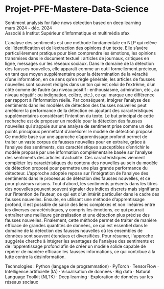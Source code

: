 # Projet-PFE-Mastere-Data-Science
Sentiment analysis for fake news detection based on deep learning                                                                
mars 2024 - déc. 2024                                                                                                                     
Associé à Institut Supérieur d'informatique et multimédia sfax                                                                                             
                                                                                                                                       
L’analyse des sentiments est une méthode fondamentale en NLP qui relève de l’identification et de l’extraction des opinions d’un texte. Elle s’avère particulièrement pratique pour bien comprendre les émotions, les opinions transmises dans le document textuel : articles de journaux, critiques en ligne, messages sur les réseaux sociaux. Dans le domaine de la détection des fausses nouvelles, elle apparaît comme un outil formellement précieux, en tant que moyen supplémentaire pour la détermination de la véracité d’une information, en ce sens qu’en règle générale, les articles de fausses nouvelles sont souvent rédigés dans un ton qui est celui de l’extrême, d’un côté comme de l’autre (au niveau positif : enthousiasme, admiration, etc., au niveau négatif : ou indignation, colère, etc.), ce qui marque une différence par rapport à l’information réelle. Par conséquent, intégrer l’analyse des sentiments dans les modèles de détection des fausses nouvelles peut améliorer la performance de la détection en ajoutant des caractéristiques supplémentaires considérant l’intention du texte. 
Le but principal de cette recherche est de proposer un modèle pour la détection des fausses nouvelles qui s’appuie sur une analyse de sentiment prise comme un des points principaux permettant d’améliorer le modèle de détection proposé. Ce modèle basé sur une approche d’apprentissage profond permet de traiter un vaste corpus de fausses nouvelles pour en extraire, grâce à l’analyse des sentiments, des caractéristiques susceptibles d’enrichir le modèle proposé par une information complémentaire basée sur l’analyse des sentiments des articles d’actualité. Ces caractéristiques viennent compléter les caractéristiques du contenu des nouvelles au sein du modèle de détection proposé pour permettre une plus grande performance du détecteur. 
L’approche adoptée repose sur l’intégration de l’analyse des sentiments dans le processus de détection des fausses nouvelles, et ce pour plusieurs raisons. Tout d’abord, les sentiments présents dans les titres des nouvelles peuvent souvent signaler des indices discrets mais signifiants sur l’intention de l’auteur, ce qui est d’un intérêt particulier dans le cadre des fausses nouvelles. Ensuite, en utilisant une méthode d'apprentissage profond, il est possible de saisir des liens complexes et non linéaires entre les diverses caractéristiques, y compris les émotions, ce qui pourrait entraîner une meilleure généralisation et une détection plus précise des fausses nouvelles. Finalement, cette méthode permet de traiter de manière efficace de grandes quantités de données, ce qui est essentiel dans le domaine de la détection des fausses nouvelles où les ensembles de données sont souvent étendues et diversifiées.
Pour résumer, l'approche suggérée cherche à intégrer les avantages de l'analyse des sentiments et de l'apprentissage profond afin de créer un modèle solide capable de repérer de manière efficace les fausses informations, ce qui contribue à la lutte contre la désinformation.
                                                                                                                                          
Technologies : Python (langage de programmation) · PyTorch · TensorFlow · Intelligence artificielle (IA) · Visualisation de données · Big data · Natural Language Toolkit (NLTK) · Deep learning · Exploration de données sur les réseaux sociaux


